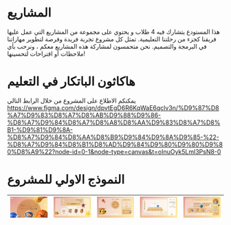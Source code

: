 # المشاريع
هذا المستودع يتشارك فيه 4 طلاب و يحتوي على مجموعة من المشاريع التي عمل عليها فريقنا كجزء من رحلتنا التعليمية. تمثل كل مشروع تجربة فريدة وفرصة لتطوير مهاراتنا في البرمجة والتصميم. نحن متحمسون لمشاركة هذه المشاريع معكم ، ونرحب بأي ملاحظات أو اقتراحات لتحسينها! 
# هاكاثون الباتكار في التعليم 
يمكنكم الاطلاع على المشروع من خلال الرابط التالي
https://www.figma.com/design/dpvtEgD6R6KqWaE6qclv3n/%D9%87%D8%A7%D9%83%D8%A7%D8%AB%D9%88%D9%86-%D8%A7%D9%84%D8%A7%D8%A8%D8%AA%D9%83%D8%A7%D8%B1-%D9%81%D9%8A-%D8%A7%D9%84%D8%AA%D8%B9%D9%84%D9%8A%D9%85-%22-%D8%A7%D9%84%D8%B1%D8%AD%D9%84%D9%80%D9%80%D9%80%D8%A9%22?node-id=0-1&node-type=canvas&t=oInuOyk5Lml3PsN8-0
# النموذج الاولي للمشروع
| ![Image 1](https://github.com/Lujy11/my-project/blob/main/1.png?raw=true) | ![Image 2](https://github.com/Lujy11/my-project/blob/main/2.png?raw=true) | ![Image 3](https://github.com/Lujy11/my-project/blob/main/3.png?raw=true) | ![Image 4](https://github.com/Lujy11/my-project/blob/main/4.png?raw=true) | ![Image 5](https://github.com/Lujy11/my-project/blob/main/5.png?raw=true) |
|---------------------------------------------------------------------------|---------------------------------------------------------------------------|---------------------------------------------------------------------------|---------------------------------------------------------------------------|---------------------------------------------------------------------------|


